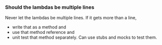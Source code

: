 ### Should the lambdas be multiple lines
Never let the lambdas be multiple lines. If it gets more than a line, 
- write that as a method and 
- use that method reference and 
- unit test that method separately. Can use stubs and mocks to test them.